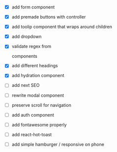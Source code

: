 - [x] add form component
- [x] add premade buttons with controller
- [x] add toolip component that wraps around children
- [x] add dropdown
- [x] validate regex from <Form> components
- [x] add different headings
- [x] add hydration component

- [ ] add next SEO
- [ ] rewrite modal component
- [ ] preserve scroll for navigation
- [ ] add auth component
- [ ] add fontawesome properly
- [ ] add react-hot-toast
- [ ] add simple hamburger / responsive on phone
